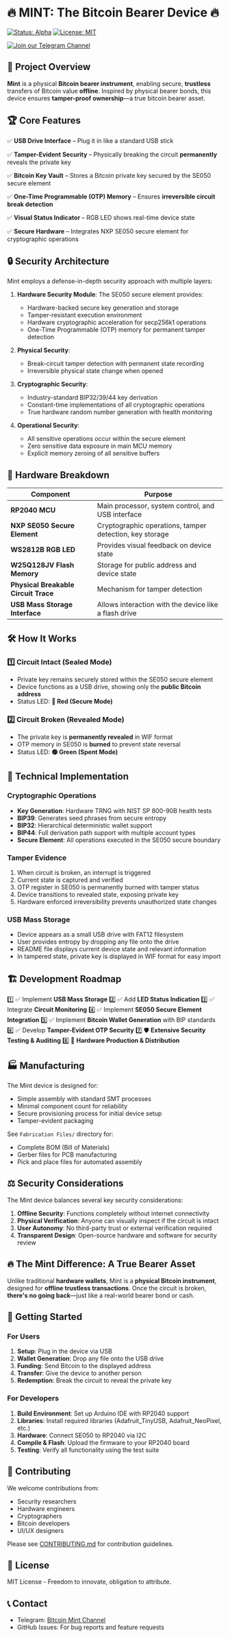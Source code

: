 # 🔥 MINT: The Bitcoin Bearer Device 🔥

[![Status: Alpha](https://img.shields.io/badge/Status-Alpha-orange.svg)]()
[![License: MIT](https://img.shields.io/badge/License-MIT-blue.svg)]()

[![Join our Telegram Channel](https://img.shields.io/badge/Join-Our%20Telegram-blue?logo=telegram)](https://t.me/bitcoinmint)


## 🚀 Project Overview

**Mint** is a physical **Bitcoin bearer instrument**, enabling secure, **trustless** transfers of Bitcoin value **offline**. Inspired by physical bearer bonds, this device ensures **tamper-proof ownership**—a true bitcoin bearer asset.

## 🏆 Core Features

✅ **USB Drive Interface** – Plug it in like a standard USB stick 

✅ **Tamper-Evident Security** – Physically breaking the circuit **permanently** reveals the private key 

✅ **Bitcoin Key Vault** – Stores a Bitcoin private key secured by the SE050 secure element

✅ **One-Time Programmable (OTP) Memory** – Ensures **irreversible circuit break detection** 

✅ **Visual Status Indicator** – RGB LED shows real-time device state

✅ **Secure Hardware** – Integrates NXP SE050 secure element for cryptographic operations

## 🔒 Security Architecture

Mint employs a defense-in-depth security approach with multiple layers:

1. **Hardware Security Module**: The SE050 secure element provides:
   - Hardware-backed secure key generation and storage
   - Tamper-resistant execution environment
   - Hardware cryptographic acceleration for secp256k1 operations
   - One-Time Programmable (OTP) memory for permanent tamper detection

2. **Physical Security**:
   - Break-circuit tamper detection with permanent state recording
   - Irreversible physical state change when opened

3. **Cryptographic Security**:
   - Industry-standard BIP32/39/44 key derivation
   - Constant-time implementations of all cryptographic operations
   - True hardware random number generation with health monitoring

4. **Operational Security**:
   - All sensitive operations occur within the secure element
   - Zero sensitive data exposure in main MCU memory
   - Explicit memory zeroing of all sensitive buffers

## 🔩 Hardware Breakdown

| **Component**                        | **Purpose**                                                |
| ------------------------------------ | ---------------------------------------------------------- |
| **RP2040 MCU**                       | Main processor, system control, and USB interface          |
| **NXP SE050 Secure Element**         | Cryptographic operations, tamper detection, key storage    |
| **WS2812B RGB LED**                  | Provides visual feedback on device state                   |
| **W25Q128JV Flash Memory**           | Storage for public address and device state                |
| **Physical Breakable Circuit Trace** | Mechanism for tamper detection                             |
| **USB Mass Storage Interface**       | Allows interaction with the device like a flash drive      |

## 🛠️ How It Works

### 1️⃣ **Circuit Intact (Sealed Mode)**

- Private key remains securely stored within the SE050 secure element
- Device functions as a USB drive, showing only the **public Bitcoin address**
- Status LED: **🔴 Red (Secure Mode)**

### 2️⃣ **Circuit Broken (Revealed Mode)**

- The private key is **permanently revealed** in WIF format
- OTP memory in SE050 is **burned** to prevent state reversal
- Status LED: **🟢 Green (Spent Mode)**

## 🧠 Technical Implementation

### Cryptographic Operations

- **Key Generation**: Hardware TRNG with NIST SP 800-90B health tests
- **BIP39**: Generates seed phrases from secure entropy
- **BIP32**: Hierarchical deterministic wallet support
- **BIP44**: Full derivation path support with multiple account types
- **Secure Element**: All operations executed in the SE050 secure boundary

### Tamper Evidence

1. When circuit is broken, an interrupt is triggered
2. Current state is captured and verified
3. OTP register in SE050 is permanently burned with tamper status
4. Device transitions to revealed state, exposing private key
5. Hardware enforced irreversibility prevents unauthorized state changes

### USB Mass Storage

- Device appears as a small USB drive with FAT12 filesystem
- User provides entropy by dropping any file onto the drive
- README file displays current device state and relevant information
- In tampered state, private key is displayed in WIF format for easy import

## 🏗️ Development Roadmap

1️⃣ ✅ Implement **USB Mass Storage** 
2️⃣ ✅ Add **LED Status Indication** 
3️⃣ ✅ Integrate **Circuit Monitoring** 
4️⃣ ✅ Implement **SE050 Secure Element Integration**
5️⃣ ✅ Implement **Bitcoin Wallet Generation** with BIP standards
6️⃣ ✅ Develop **Tamper-Evident OTP Security**
7️⃣ 🛡️ **Extensive Security Testing & Auditing**
8️⃣ 🔄 **Hardware Production & Distribution**

## 🏭 Manufacturing

The Mint device is designed for:

- Simple assembly with standard SMT processes
- Minimal component count for reliability
- Secure provisioning process for initial device setup
- Tamper-evident packaging

See `Fabrication Files/` directory for:
- Complete BOM (Bill of Materials)
- Gerber files for PCB manufacturing
- Pick and place files for automated assembly

## ⚖️ Security Considerations

The Mint device balances several key security considerations:

1. **Offline Security**: Functions completely without internet connectivity
2. **Physical Verification**: Anyone can visually inspect if the circuit is intact
3. **User Autonomy**: No third-party trust or external verification required
4. **Transparent Design**: Open-source hardware and software for security review

## 🔥 The Mint Difference: A True Bearer Asset

Unlike traditional **hardware wallets**, Mint is a **physical Bitcoin instrument**, designed for **offline trustless transactions**. Once the circuit is broken, **there's no going back**—just like a real-world bearer bond or cash.

## 🚀 Getting Started

### For Users

1. **Setup**: Plug in the device via USB
2. **Wallet Generation**: Drop any file onto the USB drive
3. **Funding**: Send Bitcoin to the displayed address
4. **Transfer**: Give the device to another person
5. **Redemption**: Break the circuit to reveal the private key

### For Developers

1. **Build Environment**: Set up Arduino IDE with RP2040 support
2. **Libraries**: Install required libraries (Adafruit_TinyUSB, Adafruit_NeoPixel, etc.)
3. **Hardware**: Connect SE050 to RP2040 via I2C
4. **Compile & Flash**: Upload the firmware to your RP2040 board
5. **Testing**: Verify all functionality using the test suite

## 🤝 Contributing

We welcome contributions from:
- Security researchers
- Hardware engineers
- Cryptographers
- Bitcoin developers
- UI/UX designers

Please see [CONTRIBUTING.md](CONTRIBUTING.md) for contribution guidelines.

## 📜 License

MIT License - Freedom to innovate, obligation to attribute.

## 📞 Contact

- Telegram: [Bitcoin Mint Channel](https://t.me/bitcoinmint)
- GitHub Issues: For bug reports and feature requests